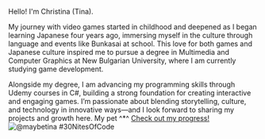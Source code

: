 Hello! I'm Christina (Tina).

My journey with video games started in childhood and deepened as I began learning Japanese four years ago, immersing myself in the culture through language and events like Bunkasai at school. This love for both games and Japanese culture inspired me to pursue a degree in Multimedia and Computer Graphics at New Bulgarian University, where I am currently studying game development.

Alongside my degree, I am advancing my programming skills through Udemy courses in C#, building a strong foundation for creating interactive and engaging games. I’m passionate about blending storytelling, culture, and technology in innovative ways—and I look forward to sharing my projects and growth here.
 My pet ^*^
  [Check out my progress!](https://www.codedex.io/@maybetina/30-nites-of-code)  
  ![@maybetina #30NitesOfCode](https://www.codedex.io/api/petStatus?user=maybetina)

<!---
maybetina/maybetina is a ✨ special ✨ repository because its `README.md` (this file) appears on your GitHub profile.
You can click the Preview link to take a look at your changes.
--->
